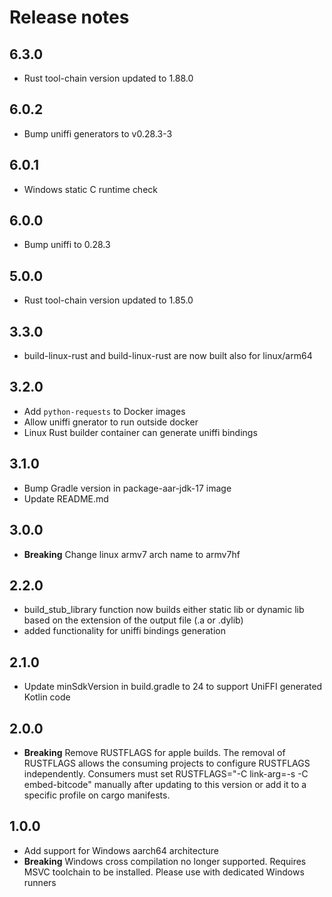 # Release notes

## 6.3.0
- Rust tool-chain version updated to 1.88.0

## 6.0.2
- Bump uniffi generators to v0.28.3-3

## 6.0.1
- Windows static C runtime check

## 6.0.0
- Bump uniffi to 0.28.3

## 5.0.0
- Rust tool-chain version updated to 1.85.0

## 3.3.0
- build-linux-rust and build-linux-rust are now built also for linux/arm64

## 3.2.0
- Add `python-requests` to Docker images
- Allow uniffi gnerator to run outside docker
- Linux Rust builder container can generate uniffi bindings

## 3.1.0
- Bump Gradle version in package-aar-jdk-17 image
- Update README.md

## 3.0.0

- **Breaking** Change linux armv7 arch name to armv7hf

## 2.2.0
- build_stub_library function now builds either static lib or dynamic lib based on the extension of the output file (.a or .dylib)
- added functionality for uniffi bindings generation

## 2.1.0
- Update minSdkVersion in build.gradle to 24 to support UniFFI generated Kotlin code

## 2.0.0
- **Breaking** Remove RUSTFLAGS for apple builds. The removal of RUSTFLAGS allows the consuming projects to configure RUSTFLAGS independently. Consumers must set RUSTFLAGS="-C link-arg=-s -C embed-bitcode" manually after updating to this version or add it to a specific profile on cargo manifests.

## 1.0.0
- Add support for Windows aarch64 architecture
- **Breaking** Windows cross compilation no longer supported. Requires MSVC toolchain to be installed. Please use with dedicated Windows runners

